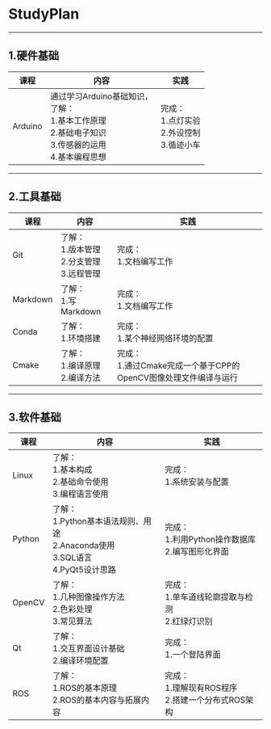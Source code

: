 # StudyPlan
----
## 1.硬件基础
| 课程    | 内容                                                                                                        | 实践                                             |
| ------- | ----------------------------------------------------------------------------------------------------------- | ------------------------------------------------ |
| Arduino | 通过学习Arduino基础知识，<br>了解：<br>1.基本工作原理<br>2.基础电子知识<br>3.传感器的运用<br>4.基本编程思想 | 完成：<br>1.点灯实验<br>2.外设控制<br>3.循迹小车 |

----

## 2.工具基础

| 课程     | 内容                                             | 实践                                                                   |
| -------- | ------------------------------------------------ | ---------------------------------------------------------------------- |
| Git      | 了解：<br>1.版本管理<br>2.分支管理<br>3.远程管理 | 完成：<br>1.文档编写工作                                               |
| Markdown | 了解：<br>1.写Markdown                           | 完成：<br>1.文档编写工作                                               |
| Conda    | 了解：<br>1.环境搭建                             | 完成：<br>1.某个神经网络环境的配置                                     |
| Cmake    | 了解：<br>1.编译原理<br>2.编译方法               | 完成：<br>1.通过Cmake完成一个基于CPP的OpenCV图像处理文件编译与运行<br> |

----

## 3.软件基础
| 课程   | 内容                                                                                   | 实践                                                   |
| ------ | -------------------------------------------------------------------------------------- | ------------------------------------------------------ |
| Linux  | 了解：<br>1.基本构成<br>2.基础命令使用<br>3.编程语言使用                               | 完成：<br>1.系统安装与配置                             |
| Python | 了解：<br>1.Python基本语法规则、用途<br>2.Anaconda使用<br>3.SQL语言<br>4.PyQt5设计思路 | 完成：<br>1.利用Python操作数据库<br>2.编写图形化界面   |
| OpenCV | 了解：<br>1.几种图像操作方法<br>2.色彩处理<br>3.常见算法                               | 完成：<br>1.单车道线轮廓提取与检测<br>2.红绿灯识别     |
| Qt     | 了解：<br>1.交互界面设计基础<br>2.编译环境配置                                         | 完成：<br>1.一个登陆界面<br>                           |
| ROS    | 了解：<br>1.ROS的基本原理<br>2.ROS的基本内容与拓展内容                                 | 完成：<br>1.理解现有ROS程序<br>2.搭建一个分布式ROS架构 |